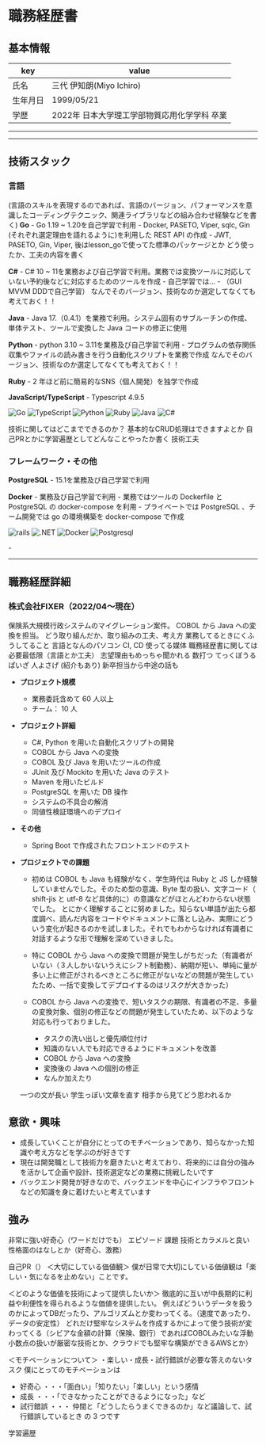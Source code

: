 # 職務経歴書

## 基本情報

|key|value|
|---|---|
|氏名|三代 伊知朗(Miyo Ichiro)|
|生年月日|1999/05/21|
|学歴|2022年 日本大学理工学部物質応用化学学科 卒業|

---

<!-- ## 保有スキル

- C# と Python を用いた自動化スクリプトの開発
- C# のテスト
- COBOL→Java へのマイグレーション及び COBOL, Java での開発
- JUnit と Mockito を使用した Java ソース及び自作ツールのテスト
- Maven を使用したビルド
- PostgreSQL を用いた DB 操作 -->


---

## 技術スタック

### 言語
(言語のスキルを表現するのであれば、言語のバージョン、パフォーマンスを意識したコーディングテクニック、関連ライブラリなどの組み合わせ経験などを書く)
**Go**
    - Go 1.19 ~ 1.20を自己学習で利用
    - Docker, PASETO, Viper, sqlc, Gin (それぞれ選定理由を語れるように)を利用した REST API の作成
    - JWT, PASETO, Gin, Viper, 後はlesson_goで使ってた標準のパッケージとか
    どう使ったか、工夫の内容を書く

**C#**
    - C# 10 ~ 11を業務および自己学習で利用。業務では変換ツールに対応していない予約後などに対応するためのツールを作成
    - 自己学習では…
    - （GUI MVVM DDDで自己学習）
    なんでそのバージョン、技術なのか選定してなくても考えておく！！

**Java**
    - Java 17.（0.4.1）を業務で利用。システム固有のサブルーチンの作成、単体テスト、ツールで変換した Java コードの修正に使用

**Python**
    - python 3.10 ~ 3.11を業務及び自己学習で利用
    - プログラムの依存関係収集やファイルの読み書きを行う自動化スクリプトを業務で作成
    なんでそのバージョン、技術なのか選定してなくても考えておく！！


**Ruby**
    - 2 年ほど前に簡易的なSNS（個人開発）を独学で作成


**JavaScript/TypeScript**
    - Typescript 4.9.5

<p>
    <img alt="Go" src="https://img.shields.io/badge/-Go-76E1FE.svg?logo=go&style=flat-square" />
    <img alt="TypeScript" src="https://img.shields.io/badge/-Typescript-00008B.svg?logo=typescript&style=flat-square" />
    <img alt="Python" src="https://img.shields.io/badge/-Python-1E90FF.svg?logo=python&style=flat-square" />
    <img alt="Ruby" src="https://img.shields.io/badge/-Ruby-CC342D.svg?logo=ruby&style=flat-square" />
    <img alt="Java" src="https://img.shields.io/badge/-Java-007396.svg?logo=java&style=pflat-square" />
    <img alt="C#" src="https://img.shields.io/badge/-C%EF%BC%83-BA55D3.svg?logo=&style=flat-square" />
</p>

技術に関してはどこまでできるのか？
基本的なCRUD処理はできますよとか
自己PRとかに学習遍歴としてどんなことやったか書く
技術工夫



### フレームワーク・その他
**PostgreSQL**
    - 15.1を業務及び自己学習で利用

**Docker**
    - 業務及び自己学習で利用
    - 業務ではツールの Dockerfile と PostgreSQL の docker-compose を利用
    - プライベートでは PostgreSQL 、チーム開発では go の環境構築を docker-compose で作成

<p>
    <img alt="rails" src="https://img.shields.io/badge/-Rails-CC0000.svg?logo=rails&style=pflat-square" />
    <img alt=".NET" src="https://img.shields.io/badge/-.NET-BA55D3.svg?logo=&style=flat-square" />
    <img alt="Docker" src="https://img.shields.io/badge/-Docker-1488C6.svg?logo=docker&style=pflat-square" />
    <img alt="Postgresql" src="https://img.shields.io/badge/-Postgresql-336791.svg?logo=postgresql&style=pflat-square" />
</p>
- 

---

## 職務経歴詳細

### 株式会社FIXER（2022/04〜現在）
保険系大規模行政システムのマイグレーション案件。
COBOL から Java への変換を担当。
どう取り組んだか、取り組みの工夫、考え方
業務してるときにくふうしてること
言語となんのパソコン
CI, CD 
使ってる媒体
職務経歴書に関しては必要最低限（言語とか工夫）
志望理由もめっちゃ聞かれる
数打つ
てっくぼうる
ぱいざ 人よさげ (紹介もあり)
新卒担当から中途の話も

- **プロジェクト規模**
    - 業務委託含めて 60 人以上
    - チーム： 10 人
- **プロジェクト詳細**
    - C#, Python を用いた自動化スクリプトの開発
    - COBOL から Java への変換
    - COBOL 及び Java を用いたツールの作成
    - JUnit 及び Mockito を用いた Java のテスト
    - Maven を用いたビルド
    - PostgreSQL を用いた DB 操作
    - システムの不具合の解消
    - 同値性検証環境へのデプロイ
- **その他** 
    - Spring Boot で作成されたフロントエンドのテスト
- **プロジェクトでの課題**
    - 初めは COBOL も Java も経験がなく、学生時代は Ruby と JS しか経験していませんでした。そのため型の意識、Byte 型の扱い、文字コード（ shift-jis と utf-8 など具体的に）の意識などがほとんどわからない状態でした。
    とにかく理解することに努めました。知らない単語が出たら都度調べ、読んだ内容をコードやドキュメントに落とし込み、実際にどういう変化が起きるのかを試しました。それでもわからなければ有識者に対話するような形で理解を深めていきました。

    - 特に COBOL から Java への変換で問題が発生しがちだった（有識者がいない（３人しかいないうえにシフト制勤務）、納期が短い、単純に量が多い上に修正がされるべきところに修正がないなどの問題が発生していたため、一括で変換してデプロイするのはリスクが大きかった）


    - COBOL から Java への変換で、短いタスクの期限、有識者の不足、多量の変換対象、個別の修正などの問題が発生していたため、以下のような対応も行っておりました。
      - タスクの洗い出しと優先順位付け
      - 知識のない人でも対応できるようにドキュメントを改善
      - COBOL から Java への変換
      - 変換後の Java への個別の修正
      - なんか加えたり




    一つの文が長い
    学生っぽい文章を直す
    相手から見てどう思われるか


##

 
## 意欲・興味
- 成長していくことが自分にとってのモチベーションであり、知らなかった知識や考え方などを学ぶのが好きです
- 現在は開発職として技術力を磨きたいと考えており、将来的には自分の強みを活かして企画や設計、技術選定などの業務に挑戦したいです
- バックエンド開発が好きなので、バックエンドを中心にインフラやフロントなどの知識を身に着けたいと考えています

## 強み
非常に強い好奇心（ワードだけでも）
エピソード
課題
技術とカラメルと良い
性格面のはなしとか（好奇心、激務）

自己PR（）
＜大切にしている価値観＞
僕が日常で大切にしている価値観は「楽しい・気になるを止めない」ことです。

＜どのような価値を技術によって提供したいか＞
徹底的に互いが中長期的に利益や利便性を得られるような価値を提供したい。
例えばどういうデータを扱うのかによってDBだったり、アルゴリズムとか変わってくる。（速度であったり、データの安定性）
どれだけ堅牢なシステムを作成するかによって使う技術が変わってくる（シビアな金額の計算（保険、銀行）であればCOBOLみたいな浮動小数点の扱いが厳密な技術とか、クラウドでも堅牢な構築ができるAWSとか）

＜モチベーションについて＞
・楽しい・成長・試行錯誤が必要な答えのないタスク
僕にとってのモチベーションは
- 好奇心    ・・・「面白い」「知りたい」「楽しい」という感情
- 成長     ・・・「できなかったことができるようになった」など
- 試行錯誤  ・・・ 仲間と「どうしたらうまくできるのか」など議論して、試行錯誤しているとき
の 3 つです





学習遍歴